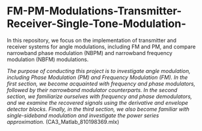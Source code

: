 # FM-PM-Modulations-Transmitter-Receiver-Single-Tone-Modulation-
In this repository, we focus on the implementation of transmitter and receiver systems for angle modulations, including FM and PM, and compare narrowband phase modulation (NBPM) and narrowband frequency modulation (NBFM) modulations.

*The purpose of conducting this project is to investigate angle modulation, including Phase Modulation (PM) and Frequency Modulation (FM). In the first section, we become acquainted with frequency and phase modulators, followed by their narrowband modulator counterparts. In the second section, we familiarize ourselves with frequency and phase demodulators, and we examine the recovered signals using the derivative and envelope detector blocks. Finally, in the third section, we also become familiar with single-sideband modulation and investigate the power series approximation.* (CA3_Matlab_810198369.mlx)

